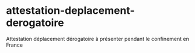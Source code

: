 # attestation-deplacement-derogatoire
Attestation déplacement dérogatoire à présenter pendant le confinement en France
